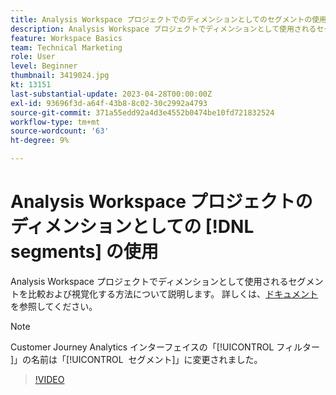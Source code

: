 ```yaml
---
title: Analysis Workspace プロジェクトでのディメンションとしてのセグメントの使用
description: Analysis Workspace プロジェクトでディメンションとして使用されるセグメントを比較および視覚化する方法について説明します。
feature: Workspace Basics
team: Technical Marketing
role: User
level: Beginner
thumbnail: 3419024.jpg
kt: 13151
last-substantial-update: 2023-04-28T00:00:00Z
exl-id: 93696f3d-a64f-43b8-8c02-30c2992a4793
source-git-commit: 371a55edd92a4d3e4552b0474be10fd721832524
workflow-type: tm+mt
source-wordcount: '63'
ht-degree: 9%

---
```


# Analysis Workspace プロジェクトのディメンションとしての [!DNL segments] の使用

Analysis Workspace プロジェクトでディメンションとして使用されるセグメントを比較および視覚化する方法について説明します。 詳しくは、[ドキュメント](https://experienceleague.adobe.com/en/docs/analytics-platform/using/cja-components/cja-segments/create-filters)を参照してください。

>[!NOTE]
>
> Customer Journey Analytics インターフェイスの「[!UICONTROL &#x200B; フィルター &#x200B;]」の名前は「[!UICONTROL &#x200B; セグメント &#x200B;]」に変更されました。

>[!VIDEO](https://video.tv.adobe.com/v/3419024/?learn=on&quality=12)
